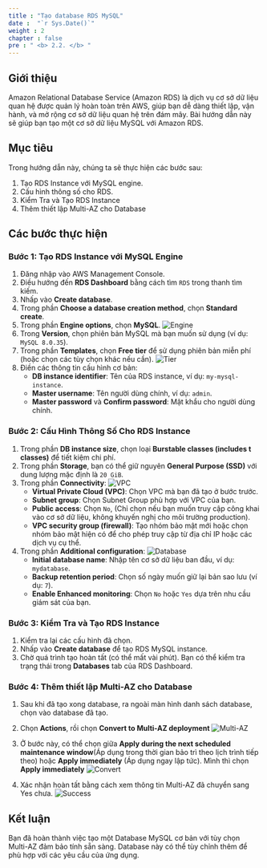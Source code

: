 ```yaml
---
title : "Tạo database RDS MySQL"
date :  "`r Sys.Date()`"
weight : 2
chapter : false
pre : " <b> 2.2. </b> "
---
```


## Giới thiệu

Amazon Relational Database Service (Amazon RDS) là dịch vụ cơ sở dữ liệu quan hệ được quản lý hoàn toàn trên AWS, giúp bạn dễ dàng thiết lập, vận hành, và mở rộng cơ sở dữ liệu quan hệ trên đám mây. Bài hướng dẫn này sẽ giúp bạn tạo một cơ sở dữ liệu MySQL với Amazon RDS.

## Mục tiêu

Trong hướng dẫn này, chúng ta sẽ thực hiện các bước sau:
1. Tạo RDS Instance với MySQL engine.
2. Cấu hình thông số cho RDS.
3. Kiểm Tra và Tạo RDS Instance
4. Thêm thiết lập Multi-AZ cho Database

## Các bước thực hiện

### Bước 1: Tạo RDS Instance với MySQL Engine

1. Đăng nhập vào AWS Management Console.
2. Điều hướng đến **RDS Dashboard** bằng cách tìm `RDS` trong thanh tìm kiếm.
3. Nhấp vào **Create database**.
4. Trong phần **Choose a database creation method**, chọn **Standard create**.
5. Trong phần **Engine options**, chọn **MySQL**.
![Engine](/images/2-TaskList/2.2-CreateRDS/engine.png)
6. Trong **Version**, chọn phiên bản MySQL mà bạn muốn sử dụng (ví dụ: `MySQL 8.0.35`).
7. Trong phần **Templates**, chọn **Free tier** để sử dụng phiên bản miễn phí (hoặc chọn các tùy chọn khác nếu cần).
![Tier](/images/2-TaskList/2.2-CreateRDS/free-tier.png)
8. Điền các thông tin cấu hình cơ bản:
   - **DB instance identifier**: Tên của RDS instance, ví dụ: `my-mysql-instance`.
   - **Master username**: Tên người dùng chính, ví dụ: `admin`.
   - **Master password** và **Confirm password**: Mật khẩu cho người dùng chính.

### Bước 2: Cấu Hình Thông Số Cho RDS Instance

1. Trong phần **DB instance size**, chọn loại **Burstable classes (includes t classes)** để tiết kiệm chi phí.
2. Trong phần **Storage**, bạn có thể giữ nguyên **General Purpose (SSD)** với dung lượng mặc định là `20 GiB`.
3. Trong phần **Connectivity**:
![VPC](/images/2-TaskList/2.2-CreateRDS/vpc.png)
   - **Virtual Private Cloud (VPC)**: Chọn VPC mà bạn đã tạo ở bước trước.
   - **Subnet group**: Chọn Subnet Group phù hợp với VPC của bạn.
   - **Public access**: Chọn `No`, (Chỉ chọn nếu bạn muốn truy cập công khai vào cơ sở dữ liệu, không khuyến nghị cho môi trường production).
   - **VPC security group (firewall)**: Tạo nhóm bảo mật mới hoặc chọn nhóm bảo mật hiện có để cho phép truy cập từ địa chỉ IP hoặc các dịch vụ cụ thể.
4. Trong phần **Additional configuration**:
![Database](/images/2-TaskList/2.2-CreateRDS/database_name.png)
   - **Initial database name**: Nhập tên cơ sở dữ liệu ban đầu, ví dụ: `mydatabase`.
   - **Backup retention period**: Chọn số ngày muốn giữ lại bản sao lưu (ví dụ: `7`).
   - **Enable Enhanced monitoring**: Chọn `No` hoặc `Yes` dựa trên nhu cầu giám sát của bạn.

### Bước 3: Kiểm Tra và Tạo RDS Instance

1. Kiểm tra lại các cấu hình đã chọn.
2. Nhấp vào **Create database** để tạo RDS MySQL instance.
3. Chờ quá trình tạo hoàn tất (có thể mất vài phút). Bạn có thể kiểm tra trạng thái trong **Databases** tab của RDS Dashboard.

### Bước 4: Thêm thiết lập Multi-AZ cho Database
1. Sau khi đã tạo xong database, ra ngoài màn hình danh sách database, chọn vào database đã tạo.
2. Chọn **Actions**, rồi chọn **Convert to Multi-AZ deployment**
![Multi-AZ](/images/2-TaskList/2.2-CreateRDS/multi-az.png)

1. Ở bước này, có thể chọn giữa **Apply during the next scheduled maintenance window**(Áp dụng trong thời gian bảo trì theo lịch trình tiếp theo)  hoặc **Apply immediately** (Áp dụng ngay lập tức). Mình thì chọn **Apply immediately**
![Convert](/images/2-TaskList/2.2-CreateRDS/convert.png)

4. Xác nhận hoàn tất bằng cách xem thông tin Multi-AZ đã chuyển sang Yes chưa.
![Success](/images/2-TaskList/2.2-CreateRDS/convert-success.png)

## Kết luận
Bạn đã hoàn thành việc tạo một Database MySQL cơ bản với tùy chọn Multi-AZ đảm bảo tính sẵn sàng. Database này có thể tùy chỉnh thêm để phù hợp với các yêu cầu của ứng dụng.
